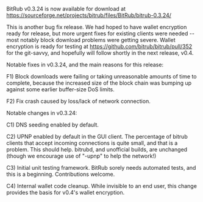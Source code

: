 BitRub v0.3.24 is now available for download at
https://sourceforge.net/projects/bitrub/files/BitRub/bitrub-0.3.24/

This is another bug fix release.  We had hoped to have wallet encryption ready for release, but more urgent fixes for existing clients were needed -- most notably block download problems were getting severe.  Wallet encryption is ready for testing at https://github.com/bitrub/bitrub/pull/352 for the git-savvy, and hopefully will follow shortly in the next release, v0.4.

Notable fixes in v0.3.24, and the main reasons for this release:

F1) Block downloads were failing or taking unreasonable amounts of time to complete, because the increased size of the block chain was bumping up against some earlier buffer-size DoS limits.

F2) Fix crash caused by loss/lack of network connection.

Notable changes in v0.3.24:

C1) DNS seeding enabled by default.

C2) UPNP enabled by default in the GUI client.  The percentage of bitrub clients that accept incoming connections is quite small, and that is a problem.  This should help.  bitrubd, and unofficial builds, are unchanged (though we encourage use of "-upnp" to help the network!)

C3) Initial unit testing framework.  BitRub sorely needs automated tests, and this is a beginning.  Contributions welcome.

C4) Internal wallet code cleanup.  While invisible to an end user, this change provides the basis for v0.4's wallet encryption.
